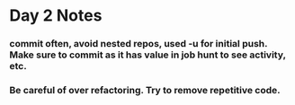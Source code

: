 # Day 2 Notes

### commit often, avoid nested repos, used -u for initial push. Make sure to commit as it has value in job hunt to see activity, etc.

### Be careful of over refactoring. Try to remove repetitive code. 